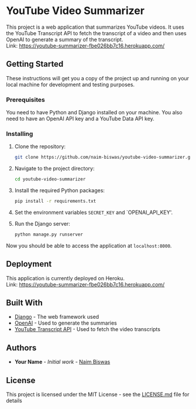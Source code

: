 # YouTube Video Summarizer

This project is a web application that summarizes YouTube videos. It uses the YouTube Transcript API to fetch the transcript of a video and then uses OpenAI to generate a summary of the transcript.
<br/>
Link: https://youtube-summarizer-fbe026bb7c16.herokuapp.com/

## Getting Started

These instructions will get you a copy of the project up and running on your local machine for development and testing purposes.

### Prerequisites

You need to have Python and Django installed on your machine. You also need to have an OpenAI API key and a YouTube Data API key.

### Installing

1. Clone the repository:
    ```bash
    git clone https://github.com/naim-biswas/youtube-video-summarizer.git
    ```

2. Navigate to the project directory:
    ```bash
    cd youtube-video-summarizer
    ```

3. Install the required Python packages:
    ```bash
    pip install -r requirements.txt
    ```

4. Set the environment variables `SECRET_KEY` and `OPENAI_API_KEY'.

5. Run the Django server:
    ```bash
    python manage.py runserver
    ```

Now you should be able to access the application at `localhost:8000`.

## Deployment

This application is currently deployed on Heroku.<br/>
Link: https://youtube-summarizer-fbe026bb7c16.herokuapp.com/

## Built With

* [Django](https://www.djangoproject.com/) - The web framework used
* [OpenAI](https://openai.com/) - Used to generate the summaries
* [YouTube Transcript API](https://github.com/jdepoix/youtube-transcript-api) - Used to fetch the video transcripts

## Authors

* **Your Name** - *Initial work* - [Naim Biswas](https://github.com/naim-biswas)

## License

This project is licensed under the MIT License - see the [LICENSE.md](LICENSE.md) file for details
